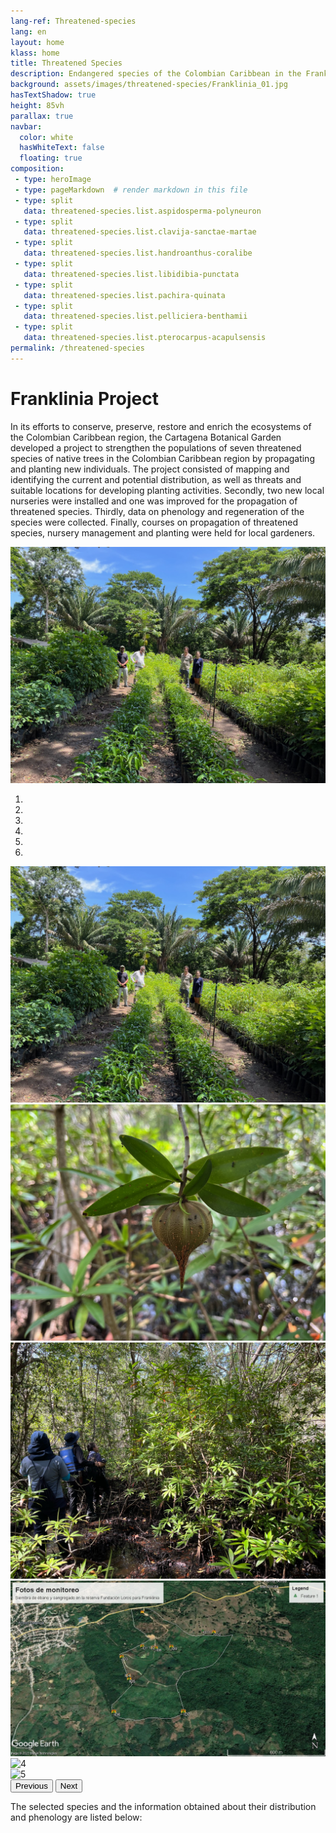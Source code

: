 ```yaml
---
lang-ref: Threatened-species
lang: en
layout: home
klass: home
title: Threatened Species
description: Endangered species of the Colombian Caribbean in the Franklinia project
background: assets/images/threatened-species/Franklinia_01.jpg
hasTextShadow: true
height: 85vh
parallax: true
navbar:
  color: white
  hasWhiteText: false
  floating: true
composition:
 - type: heroImage
 - type: pageMarkdown  # render markdown in this file
 - type: split
   data: threatened-species.list.aspidosperma-polyneuron
 - type: split
   data: threatened-species.list.clavija-sanctae-martae
 - type: split
   data: threatened-species.list.handroanthus-coralibe
 - type: split
   data: threatened-species.list.libidibia-punctata
 - type: split
   data: threatened-species.list.pachira-quinata
 - type: split
   data: threatened-species.list.pelliciera-benthamii
 - type: split
   data: threatened-species.list.pterocarpus-acapulsensis
permalink: /threatened-species
---
```


# Franklinia Project

In its efforts to conserve, preserve, restore and enrich the ecosystems of the Colombian Caribbean region, the Cartagena Botanical Garden developed a project to strengthen the populations of seven threatened species of native trees in the Colombian Caribbean region by propagating and planting new individuals. The project consisted of mapping and identifying the current and potential distribution, as well as threats and suitable locations for developing planting activities. Secondly, two new local nurseries were installed and one was improved for the propagation of threatened species. Thirdly, data on phenology and regeneration of the species were collected. Finally, courses on propagation of threatened species, nursery management and planting were held for local gardeners.

![image](assets/images/threatened-species/Franklinia_03.jpg)

<div id="carouselFranklinia" class="carousel slide" data-ride="carousel">
  <ol class="carousel-indicators">
    <li data-target="#carouselFrankliniaIndicators" data-slide-to="0" class="active"></li>
    <li data-target="#carouselFrankliniaIndicators" data-slide-to="1"></li>
    <li data-target="#carouselFrankliniaIndicators" data-slide-to="2"></li>
    <li data-target="#carouselFrankliniaIndicators" data-slide-to="3"></li>
    <li data-target="#carouselFrankliniaIndicators" data-slide-to="4"></li>
    <li data-target="#carouselFrankliniaIndicators" data-slide-to="5"></li>
  </ol>
  <div class="carousel-inner">
    <div class="carousel-item active">
      <img src="assets/images/threatened-species/Franklinia_03.jpg" class="d-block w-100" alt="0">
    </div>
    <div class="carousel-item">
      <img src="assets/images/threatened-species/Franklinia_02.jpg" class="d-block w-100" alt="1">
    </div>
    <div class="carousel-item">
      <img src="assets/images/threatened-species/Franklinia_01.jpg" class="d-block w-100" alt="2">
    </div>
    <div class="carousel-item">
      <img src="assets/images/threatened-species/Franklinia_04.jpg" class="d-block w-100" alt="3">
    </div>
    <div class="carousel-item">
      <img src="assets/images/threatened-species/Franklinia_05.jpg" class="d-block w-100" alt="4">
    </div>
    <div class="carousel-item">
      <img src="assets/images/threatened-species/Franklinia_06.jpg" class="d-block w-100" alt="5">
    </div>
  </div>
  <button class="carousel-control-prev" type="button" data-target="#carouselExampleIndicators" data-slide="prev">
    <span class="carousel-control-prev-icon" aria-hidden="true"></span>
    <span class="sr-only">Previous</span>
  </button>
  <button class="carousel-control-next" type="button" data-target="#carouselExampleIndicators" data-slide="next">
    <span class="carousel-control-next-icon" aria-hidden="true"></span>
    <span class="sr-only">Next</span>
  </button>
</div>

The selected species and the information obtained about their distribution and phenology are listed below:
